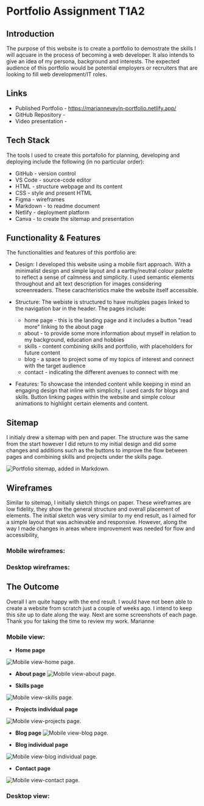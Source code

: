 # Portfolio Assignment T1A2
## Introduction
The purpose of this website is to create a portfolio to demostrate the skills I will aqcuare in the process of becoming a web developer. It also intends to give an idea of my persona, background and interests.
The expected audience of this portfolio would be potential employers or recruiters that are looking to fill web development/IT roles. 

## Links

- Published Portfolio - https://marianneveyln-portfolio.netlify.app/
- GitHub Repository -
- Video presentation -

## Tech Stack
The tools I used to create this portafolio for planning, developing and deploying include the following (in no particular order):
- GitHub - version control
- VS Code - source-code editor
- HTML - structure webpage and its content
- CSS - style and present HTML
- Figma - wireframes
- Markdown - to readme document
- Netlify - deployment platform
- Canva - to create the sitemap and presentation

## Functionality & Features
The functionalities and features of this portfolio are:
* Design: I developed this website using a mobile fisrt approach. With a minimalist design and simple layout and a earthy/neutral colour palette to reflect a sense of calmness and simplicity. I used semantic elements throughout and alt text description for images considering screenreaders. These carachteristics make the website itself accessible.

* Structure: The webiste is structured to have multiples pages linked to the navigation bar in the header. The pages include:
  * home page - this is the landing page and it includes a button "read more" linking to the about page
  * about - to provide some more information about myself in relation to my background, education and hobbies
  * skills - content combining skills and portfolio, with placeholders for future content
  * blog - a space to project some of my topics of interest and connect with the target audience 
  * contact - indicating the different avenues to connect with me
* Features: To showcase the intended content while keeping in mind an engaging design that inline with simplicity, I used cards for blogs and skills. Button linking pages within the website and simple colour animations to highlight certain elements and content. 

## Sitemap
I initialy drew a sitemap with pen and paper. The structure was the same from the start however I did return to my initial design and did some changes and additions such as the buttons to improve the flow between pages and combining skills and projects under the skills page. 

![Portfolio sitemap, added in Markdown.](https://github.com/Marianne2109/T1A2/blob/main/docs/Sitemap%20and%20Wireframes/T1A2_Portfolio%20sitemap.png)


## Wireframes
Similar to sitemap, I initially sketch things on paper. These wireframes are low fidelity, they show the general structure and overall placement of elements.
The initial sketch was very similar to my end result, as I aimed for a simple layout that was achievable and responsive. However, along the way I made changes in areas where improvement was needed for flow and accessibility, 

### Mobile wireframes:


### Desktop wireframes:
  
## The Outcome 
Overall I am quite happy with the end result. I would have not been able to create a website from scratch just a couple of weeks ago. I intend to keep this site up to date along the way. 
Next are some screenshots of each page.
Thank you for taking the time to review my work.
Marianne

### Mobile view:
   * **Home page**

   ![Mobile view-home page.](https://github.com/Marianne2109/T1A2/blob/main/docs/Screenshots/Mobile%20view/home-mobile.png)



   * **About page**
   ![Mobile view-about page.]()

   * **Skills page**
     
   ![Mobile view-skills page.]()

   * **Projects individual page**
     
   ![Mobile view-projects page.](https://github.com/Marianne2109/T1A2/blob/main/docs/Screenshots/Mobile%20view/project-mobile.png)



   * **Blog page**
   ![Mobile view-blog page.]()

   * **Blog individual page**
     
  
  ![Mobile view-blog individual page.](https://github.com/Marianne2109/T1A2/blob/main/docs/Screenshots/Mobile%20view/blog.individual-mobile.png)


  

   * **Contact page**
     
   ![Mobile view-contact page.](https://github.com/Marianne2109/T1A2/blob/main/docs/Screenshots/Mobile%20view/contact-mobile.png)

   


### Desktop view:





